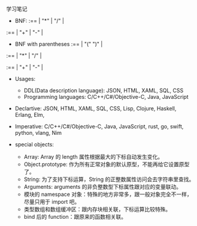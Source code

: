 学习笔记

- BNF:
  <MultiplicativeExpression> :== <Number> |
  <MultiplicativeExpression> "\*" <Number> |
  <MultiplicativeExpression> "/" <Number> |

<AdditiveExpression> :== <MultiplicativeExpression> |
<AdditiveExpression> "+" <MultiplicativeExpression> |
<AdditiveExpression> "-" <MultiplicativeExpression> |

- BNF with parentheses
  <Factor> :== <Number> |
  "(" <AdditiveExpression> ")" |

<MultiplicativeExpression> :== <Factor> |
<MultiplicativeExpression> "\*" <Factor> |
<MultiplicativeExpression> "/" <Factor> |

<AdditiveExpression> :== <MultiplicativeExpression> |
<AdditiveExpression> "+" <MultiplicativeExpression> |
<AdditiveExpression> "-" <MultiplicativeExpression> |

- Usages:

  - DDL(Data description language): JSON, HTML, XAML, SQL, CSS
  - Programming languages: C/C++/C#/Objective-C, Java, JavaScript

- Declartive: JSON, HTML, XAML, SQL, CSS, Lisp, Clojure, Haskell, Erlang, Elm,
- Imperative: C/C++/C#/Objective-C, Java, JavaScript, rust, go, swift, python, vlang, Nim

- special objects:
  - Array: Array 的 length 属性根据最大的下标自动发生变化。
  - Object.prototype: 作为所有正常对象的默认原型，不能再给它设置原型了。
  - String: 为了支持下标运算，String 的正整数属性访问会去字符串里查找。
  - Arguments: arguments 的非负整数型下标属性跟对应的变量联动。
  - 模块的 namespace 对象：特殊的地方非常多，跟一般对象完全不一样，尽量只用于 import 吧。
  - 类型数组和数组缓冲区：跟内存块相关联，下标运算比较特殊。
  - bind 后的 function：跟原来的函数相关联。
